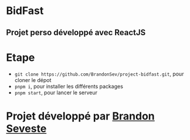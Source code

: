 # BidFast 

## Projet perso développé avec ReactJS

# Etape
- `git clone https://github.com/BrandonSev/project-bidfast.git`, pour cloner le dépot
- `pnpm i`, pour installer les différents packages
- `pnpm start`, pour lancer le serveur

# Projet développé par [Brandon Seveste](brandon-seveste.fr)